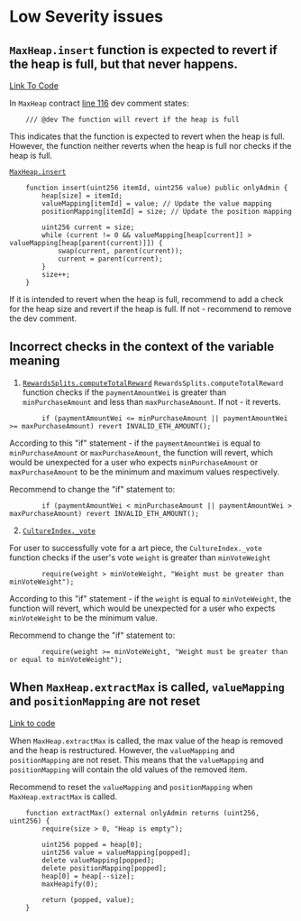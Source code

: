 # Low Severity issues

## `MaxHeap.insert` function is expected to revert if the heap is full, but that never happens.

[Link To Code](https://github.com/code-423n4/2023-12-revolutionprotocol/blob/main/packages/revolution/src/MaxHeap.sol#L115-L130)

In `MaxHeap` contract [line 116](https://github.com/code-423n4/2023-12-revolutionprotocol/blob/main/packages/revolution/src/MaxHeap.sol#L116) dev comment states:
```solidity
    /// @dev The function will revert if the heap is full
```

This indicates that the function is expected to revert when the heap is full. 
However, the function neither reverts when the heap is full nor checks if the heap is full.

[`MaxHeap.insert`](https://github.com/code-423n4/2023-12-revolutionprotocol/blob/main/packages/revolution/src/MaxHeap.sol#L119-L130)
```solidity
    function insert(uint256 itemId, uint256 value) public onlyAdmin {
        heap[size] = itemId;
        valueMapping[itemId] = value; // Update the value mapping
        positionMapping[itemId] = size; // Update the position mapping

        uint256 current = size;
        while (current != 0 && valueMapping[heap[current]] > valueMapping[heap[parent(current)]]) {
            swap(current, parent(current));
            current = parent(current);
        }
        size++;
    }
```

If it is intended to revert when the heap is full, recommend to add a check for the heap size and revert if the heap is full. If not - recommend to remove the dev comment.

## Incorrect checks in the context of the variable meaning

1. [`RewardsSplits.computeTotalReward`](https://github.com/code-423n4/2023-12-revolutionprotocol/blob/main/packages/protocol-rewards/src/abstract/RewardSplits.sol#L40-L52)
`RewardsSplits.computeTotalReward` function checks if the `paymentAmountWei` is greater than `minPurchaseAmount` and less than `maxPurchaseAmount`. If not - it reverts.

```solidity
        if (paymentAmountWei <= minPurchaseAmount || paymentAmountWei >= maxPurchaseAmount) revert INVALID_ETH_AMOUNT();
```

According to this "if" statement - if the `paymentAmountWei` is equal to `minPurchaseAmount` or `maxPurchaseAmount`, the function will revert, which would be unexpected for a user who expects `minPurchaseAmount` or `maxPurchaseAmount` to be the minimum and maximum values respectively. 

Recommend to change the "if" statement to:
```solidity
        if (paymentAmountWei < minPurchaseAmount || paymentAmountWei > maxPurchaseAmount) revert INVALID_ETH_AMOUNT();
```

2. [`CultureIndex._vote`](https://github.com/code-423n4/2023-12-revolutionprotocol/blob/main/packages/revolution/src/CultureIndex.sol#L307-L324)

For user to successfully vote for a art piece, the `CultureIndex._vote` function checks if the user's vote `weight` is greater than `minVoteWeight`
```solidity
        require(weight > minVoteWeight, "Weight must be greater than minVoteWeight");
```

According to this "if" statement - if the `weight` is equal to `minVoteWeight`, the function will revert, which would be unexpected for a user who expects `minVoteWeight` to be the minimum value.

Recommend to change the "if" statement to:
```solidity
        require(weight >= minVoteWeight, "Weight must be greater than or equal to minVoteWeight");
```

## When `MaxHeap.extractMax` is called, `valueMapping` and `positionMapping` are not reset

[Link to code](https://github.com/code-423n4/2023-12-revolutionprotocol/blob/main/packages/revolution/src/MaxHeap.sol#L156-L164)

When `MaxHeap.extractMax` is called, the max value of the heap is removed and the heap is restructured. However, the `valueMapping` and `positionMapping` are not reset. This means that the `valueMapping` and `positionMapping` will contain the old values of the removed item.

Recommend to reset the `valueMapping` and `positionMapping` when `MaxHeap.extractMax` is called.
```solidity
    function extractMax() external onlyAdmin returns (uint256, uint256) {
        require(size > 0, "Heap is empty");

        uint256 popped = heap[0];
        uint256 value = valueMapping[popped];
        delete valueMapping[popped];
        delete positionMapping[popped];
        heap[0] = heap[--size];
        maxHeapify(0);

        return (popped, value);
    }
```